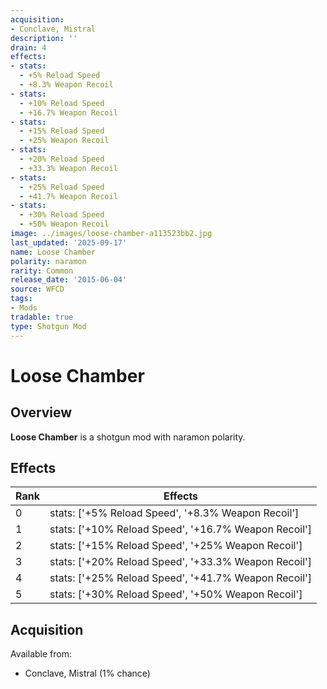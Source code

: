 ```yaml
---
acquisition:
- Conclave, Mistral
description: ''
drain: 4
effects:
- stats:
  - +5% Reload Speed
  - +8.3% Weapon Recoil
- stats:
  - +10% Reload Speed
  - +16.7% Weapon Recoil
- stats:
  - +15% Reload Speed
  - +25% Weapon Recoil
- stats:
  - +20% Reload Speed
  - +33.3% Weapon Recoil
- stats:
  - +25% Reload Speed
  - +41.7% Weapon Recoil
- stats:
  - +30% Reload Speed
  - +50% Weapon Recoil
image: ../images/loose-chamber-a113523bb2.jpg
last_updated: '2025-09-17'
name: Loose Chamber
polarity: naramon
rarity: Common
release_date: '2015-06-04'
source: WFCD
tags:
- Mods
tradable: true
type: Shotgun Mod
---
```


# Loose Chamber

## Overview

**Loose Chamber** is a shotgun mod with naramon polarity.

## Effects

| Rank | Effects |
|------|----------|
| 0 | stats: ['+5% Reload Speed', '+8.3% Weapon Recoil'] |
| 1 | stats: ['+10% Reload Speed', '+16.7% Weapon Recoil'] |
| 2 | stats: ['+15% Reload Speed', '+25% Weapon Recoil'] |
| 3 | stats: ['+20% Reload Speed', '+33.3% Weapon Recoil'] |
| 4 | stats: ['+25% Reload Speed', '+41.7% Weapon Recoil'] |
| 5 | stats: ['+30% Reload Speed', '+50% Weapon Recoil'] |

## Acquisition

Available from:
- Conclave, Mistral (1% chance)

